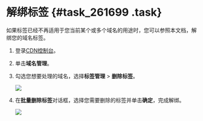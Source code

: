 # 解绑标签 {#task_261699 .task}

如果标签已经不再适用于您当前某个或多个域名的用途时，您可以参照本文档，解绑您的域名标签。

1.  登录[CDN控制台](https://cdn.console.aliyun.com/overview)。
2.  单击**域名管理**。
3.  勾选您想要处理的域名，选择**标签管理** \> **删除标签**。 

    ![](http://static-aliyun-doc.oss-cn-hangzhou.aliyuncs.com/assets/img/216047/156030829547655_zh-CN.png)

4.  在**批量删除标签**对话框，选择您需要删除的标签并单击**确定**，完成解绑。 

    ![](http://static-aliyun-doc.oss-cn-hangzhou.aliyuncs.com/assets/img/216047/156030829547656_zh-CN.png)


